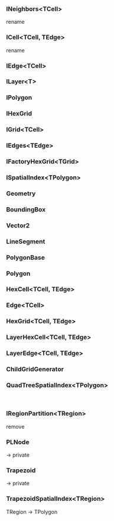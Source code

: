 ### INeighbors\<TCell>
rename

### ICell\<TCell, TEdge>
rename

### IEdge\<TCell>

### ILayer\<T>

### IPolygon

### IHexGrid

### IGrid\<TCell>

### IEdges\<TEdge>

### IFactoryHexGrid\<TGrid>

### ISpatialIndex\<TPolygon>

### Geometry

### BoundingBox

### Vector2

### LineSegment

### PolygonBase

### Polygon

### HexCell\<TCell, TEdge>

### Edge\<TCell>

### HexGrid\<TCell, TEdge>

### LayerHexCell\<TCell, TEdge>

### LayerEdge\<TCell, TEdge>

### ChildGridGenerator

### QuadTreeSpatialIndex\<TPolygon>
<br>

### IRegionPartition\<TRegion>
remove

### PLNode
-> private

### Trapezoid
-> private

### TrapezoidSpatialIndex\<TRegion>
TRegion -> TPolygon